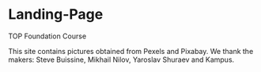 # Landing-Page
TOP Foundation Course

This site contains pictures obtained from Pexels and Pixabay. We thank the makers: Steve Buissine, Mikhail Nilov, Yaroslav Shuraev and Kampus.
